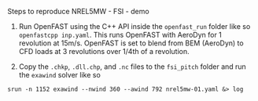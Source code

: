 Steps to reproduce NREL5MW - FSI - demo

1. Run OpenFAST using the C++ API inside the `openfast_run` folder like so `openfastcpp inp.yaml`. This runs OpenFAST with AeroDyn for 1 revolution at 15m/s. OpenFAST is set to blend from BEM (AeroDyn) to CFD loads at 3 revolutions over 1/4th of a revolution.

2. Copy the `.chkp`, `.dll.chp`, and `.nc` files to the `fsi_pitch` folder and run the `exawind` solver like so

``` shell
srun -n 1152 exawind --nwind 360 --awind 792 nrel5mw-01.yaml &> log
```
